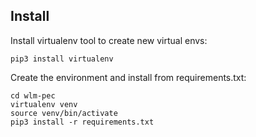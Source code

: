 ## Install
Install virtualenv tool to create new virtual envs:

```
pip3 install virtualenv
```

Create the environment and install from requirements.txt:

```
cd wlm-pec
virtualenv venv
source venv/bin/activate
pip3 install -r requirements.txt
```